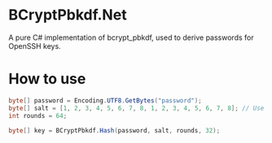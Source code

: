 # BCryptPbkdf.Net

A pure C# implementation of bcrypt_pbkdf, used to derive passwords for OpenSSH keys. 

# How to use
```c#
byte[] password = Encoding.UTF8.GetBytes("password");
byte[] salt = [1, 2, 3, 4, 5, 6, 7, 8, 1, 2, 3, 4, 5, 6, 7, 8]; // Use a random salt
int rounds = 64;

byte[] key = BCryptPbkdf.Hash(password, salt, rounds, 32);
```